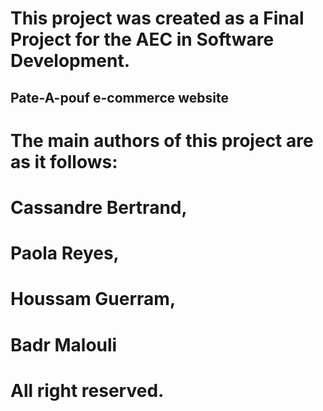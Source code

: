 # This project was created as a Final Project for the AEC in Software Development.

## Pate-A-pouf e-commerce website

# The main authors of this project are as it follows:
# Cassandre Bertrand,
# Paola Reyes,
# Houssam Guerram,
# Badr Malouli

# All right reserved.
